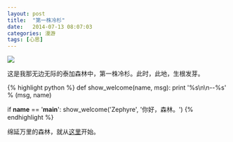 ```yaml
---
layout: post
title:  "第一株冷杉"
date:   2014-07-13 08:07:03
categories: 漫游
tags: [心思]
---
```


<img class="myimg" src="http://zephyre.qiniudn.com/blog/Taiga-01.jpg?imageView/1/w/800/h/360/q/85" />

这是我那无边无际的泰加森林中，第一株冷杉。此时，此地，生根发芽。

{% highlight python %}
def show_welcome(name, msg):
    print '%s\n\n--%s' % (msg, name)

if __name__ == '__main__':
    show_welcome('Zephyre', '你好，森林。')
{% endhighlight %}

绵延万里的森林，就从[这里][taiga-home]开始。

[taiga-home]: http://blog.zephyretech.com
